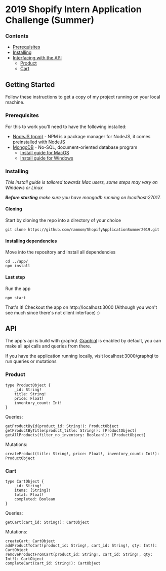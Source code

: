 # 2019 Shopify Intern Application Challenge (Summer)

### Contents
* [Prerequisites](#prerequisites)
* [Installing](#installing)
* [Interfacing with the API](#api)
    * [Product](#product)
    * [Cart](#cart)

## Getting Started

Follow these instructions to get a copy of my project running on your local machine.

### Prerequisites

For this to work you'll need to have the following installed:
* [NodeJS (npm)](https://nodejs.org/en/download/) - NPM is a package manager for NodeJS, it comes preinstalled with NodeJS
* [MongoDB](https://docs.mongodb.com/manual/installation/) - No-SQL, document-oriented database program
    * [Install guide for MacOS](https://treehouse.github.io/installation-guides/mac/mongo-mac.html)
    * [Install guide for Windows](https://treehouse.github.io/installation-guides/windows/mongo-windows.html)

### Installing

*This install guide is tailored towards Mac users, some steps may vary on Windows or Linux*

***Before starting** make sure you have mongodb running on localhost:27017.*


#### Cloning

Start by cloning the repo into a directory of your choice

```
git clone https://github.com/rammom/ShopifyApplicationSummer2019.git
```

#### Installing dependencies

Move into the repository and install all dependencies

```
cd ../app/
npm install
```

#### Last step

Run the app

```
npm start
```

That's it! Checkout the app on http://localhost:3000
(Although you won't see much since there's not client interface) :)

## API

The app's api is build with graphql.  [Graphiql](https://github.com/graphql/graphiql) is enabled by default, you can make all api calls and queries from there.

If you have the application running locally, visit localhost:3000/graphql to run queries or mutations

### Product

```
type ProductObject {
    _id: String!
    title: String!
    price: Float!
    inventory_count: Int!
}
```

Queries:
```
getProductById(product_id: String!): ProductObject
getProductByTitle(product_title: String!): [ProductObject]
getAllProducts(filter_no_inventory: Boolean!): [ProductObject]
```

Mutations:
```
createProduct(title: String!, price: Float!, inventory_count: Int!): ProductObject
```

### Cart

```
type CartObject {
    _id: String!
    items: [String]!
    total: Float!
    completed: Boolean
}
```

Queries:
```
getCart(cart_id: String!): CartObject
```

Mutations:
```
createCart: CartObject
addProductToCart(product_id: String!, cart_id: String!, qty: Int!): CartObject
removeProductFromCart(product_id: String!, cart_id: String!, qty: Int!): CartObject
completeCart(cart_id: String!): CartObject
```





